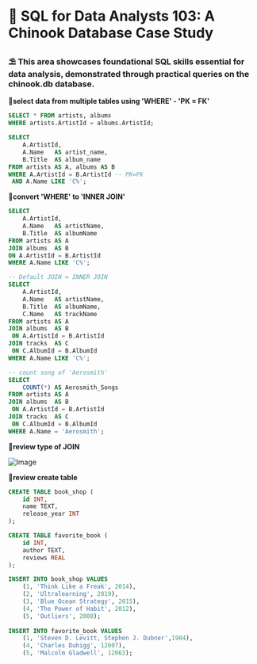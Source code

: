 # 📂 SQL for Data Analysts 103: A Chinook Database Case Study
### ⛱ This area showcases foundational SQL skills essential for data analysis, demonstrated through practical queries on the chinook.db database. 
**🌻select data from multiple tables using 'WHERE' - 'PK = FK'**
```sql
SELECT * FROM artists, albums
WHERE artists.ArtistId = albums.ArtistId;
```
```sql
SELECT 
    A.ArtistId,
    A.Name   AS artist_name,
    B.Title  AS album_name
FROM artists AS A, albums AS B
WHERE A.ArtistId = B.ArtistId -- PK=FK
 AND A.Name LIKE 'C%';
```
**🌻convert 'WHERE' to 'INNER JOIN'**
```sql
SELECT 
    A.ArtistId,
    A.Name   AS artistName,
    B.Title  AS albumName
FROM artists AS A
JOIN albums  AS B
ON A.ArtistId = B.ArtistId
WHERE A.Name LIKE 'C%';
```
```sql
-- Default JOIN = INNER JOIN
SELECT 
    A.ArtistId,
    A.Name   AS artistName,
    B.Title  AS albumName,
    C.Name   AS trackName
FROM artists AS A
JOIN albums  AS B
 ON A.ArtistId = B.ArtistId
JOIN tracks  AS C
 ON C.AlbumId = B.AlbumId
WHERE A.Name LIKE 'C%';
```
```sql
-- count song of 'Aerosmith'
SELECT 
    COUNT(*) AS Aerosmith_Songs
FROM artists AS A
JOIN albums  AS B
 ON A.ArtistId = B.ArtistId
JOIN tracks  AS C
 ON C.AlbumId = B.AlbumId
WHERE A.Name = 'Aerosmith';
```
**🌻review type of JOIN**

![Image](https://github.com/user-attachments/assets/0ca59bad-8b18-4a52-bfaa-6b5f92064f81)

**🌻review create table**
```sql
CREATE TABLE book_shop (
	id INT,
    name TEXT,
  	release_year INT
);

CREATE TABLE favorite_book (
	id INT,
  	author TEXT,
  	reviews REAL
);

INSERT INTO book_shop VALUES
    (1, 'Think Like a Freak', 2014),
    (2, 'Ultralearning', 2019),
    (3, 'Blue Ocean Strategy', 2015),
    (4, 'The Power of Habit', 2012),
    (5, 'Outliers', 2008);
    
INSERT INTO favorite_book VALUES
    (1, 'Steven D. Levitt, Stephen J. Dubner',1904),
    (4, 'Charles Duhigg', 12007),
    (5, 'Malcolm Gladwell', 12063);
```
